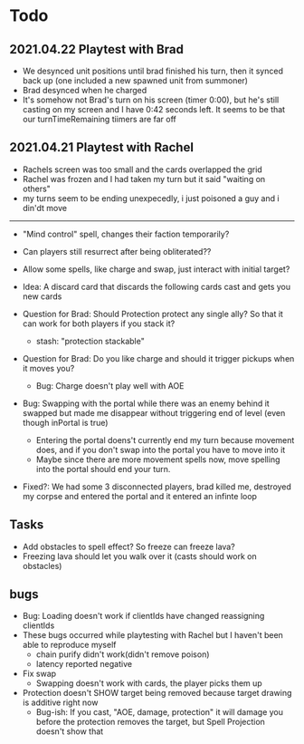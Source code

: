 # Todo

## 2021.04.22 Playtest with Brad

- We desynced unit positions until brad finished his turn, then it synced back up (one included a new spawned unit from summoner)
- Brad desynced when he charged
- It's somehow not Brad's turn on his screen (timer 0:00), but he's still casting on my screen and I have 0:42 seconds left. It seems to be that our turnTimeRemaining tiimers are far off

## 2021.04.21 Playtest with Rachel

- Rachels screen was too small and the cards overlapped the grid
- Rachel was frozen and I had taken my turn but it said "waiting on others"
- my turns seem to be ending unexpecedly, i just poisoned a guy and i din'dt move

---

- "Mind control" spell, changes their faction temporarily?
- Can players still resurrect after being obliterated??
- Allow some spells, like charge and swap, just interact with initial target?
- Idea: A discard card that discards the following cards cast and gets you new cards

- Question for Brad: Should Protection protect any single ally? So that it can work for both players if you stack it?
  - stash: "protection stackable"
- Question for Brad: Do you like charge and should it trigger pickups when it moves you?
  - Bug: Charge doesn't play well with AOE
- Bug: Swapping with the portal while there was an enemy behind it swapped but made me disappear without triggering end of level (even though inPortal is true)
  - Entering the portal doens't currently end my turn because movement does, and if you don't swap into the portal you have to move into it
  - Maybe since there are more movement spells now, move spelling into the portal should end your turn.
- Fixed?: We had some 3 disconnected players, brad killed me, destroyed my corpse and entered the portal and it entered an infinte loop

## Tasks

- Add obstacles to spell effect? So freeze can freeze lava?
- Freezing lava should let you walk over it (casts should work on obstacles)

## bugs

- Bug: Loading doesn't work if clientIds have changed reassigning clientIds
- These bugs occurred while playtesting with Rachel but I haven't been able to reproduce myself
  - chain purify didn't work(didn't remove poison)
  - latency reported negative
- Fix swap
  - Swapping doesn't work with cards, the player picks them up
- Protection doesn't SHOW target being removed because target drawing is additive right now
  - Bug-ish: If you cast, "AOE, damage, protection" it will damage you before the protection removes the target, but Spell Projection doesn't show that
